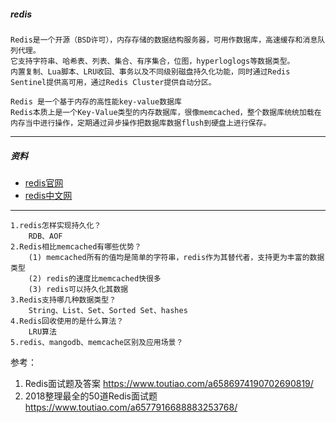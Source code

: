 
##### redis
    Redis是一个开源（BSD许可），内存存储的数据结构服务器，可用作数据库，高速缓存和消息队列代理。
    它支持字符串、哈希表、列表、集合、有序集合，位图，hyperloglogs等数据类型。
    内置复制、Lua脚本、LRU收回、事务以及不同级别磁盘持久化功能，同时通过Redis Sentinel提供高可用，通过Redis Cluster提供自动分区。

    Redis 是一个基于内存的高性能key-value数据库
    Redis本质上是一个Key-Value类型的内存数据库，很像memcached，整个数据库统统加载在内存当中进行操作，定期通过异步操作把数据库数据flush到硬盘上进行保存。
---
##### 资料
* [redis官网](https://redis.io/)
* [redis中文网](http://www.redis.net.cn/)



---
    1.redis怎样实现持久化？
        RDB、AOF
    2.Redis相比memcached有哪些优势？
        (1) memcached所有的值均是简单的字符串，redis作为其替代者，支持更为丰富的数据类型
        (2) redis的速度比memcached快很多
        (3) redis可以持久化其数据
    3.Redis支持哪几种数据类型？
        String、List、Set、Sorted Set、hashes
    4.Redis回收使用的是什么算法？
        LRU算法
    5.redis、mangodb、memcache区别及应用场景？


参考：

1. Redis面试题及答案  https://www.toutiao.com/a6586974190702690819/
2. 2018整理最全的50道Redis面试题  https://www.toutiao.com/a6577916688883253768/
